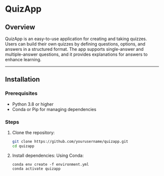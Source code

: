 # QuizApp

## Overview
QuizApp is an easy-to-use application for creating and taking quizzes. Users can build their own quizzes by defining questions, options, and answers in a structured format. The app supports single-answer and multiple-answer questions, and it provides explanations for answers to enhance learning.

---

## Installation

### Prerequisites
- Python 3.8 or higher
- Conda or Pip for managing dependencies

### Steps
1. Clone the repository:
   ```bash
   git clone https://github.com/yourusername/quizapp.git
   cd quizapp
   ```

2. Install dependencies: Using Conda:
    ```
    conda env create -f environment.yml
    conda activate quizapp
    ```
